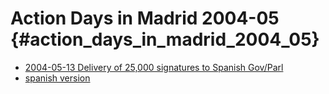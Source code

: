 # Action Days in Madrid 2004-05 {#action_days_in_madrid_2004_05}

-   [ 2004-05-13 Delivery of 25,000 signatures to Spanish
    Gov/Parl](DemoMadrid040513En "wikilink")
-   [ spanish version](DemoMadrid0405Es "wikilink")
